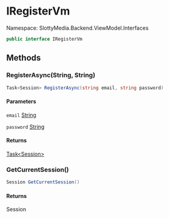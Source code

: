 # IRegisterVm

Namespace: SlottyMedia.Backend.ViewModel.Interfaces

```csharp
public interface IRegisterVm
```

## Methods

### **RegisterAsync(String, String)**

```csharp
Task<Session> RegisterAsync(string email, string password)
```

#### Parameters

`email` [String](https://docs.microsoft.com/en-us/dotnet/api/system.string)<br>

`password` [String](https://docs.microsoft.com/en-us/dotnet/api/system.string)<br>

#### Returns

[Task&lt;Session&gt;](https://docs.microsoft.com/en-us/dotnet/api/system.threading.tasks.task-1)<br>

### **GetCurrentSession()**

```csharp
Session GetCurrentSession()
```

#### Returns

Session<br>
